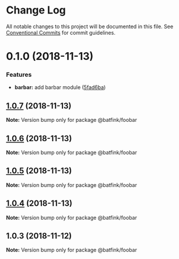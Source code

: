 # Change Log

All notable changes to this project will be documented in this file.
See [Conventional Commits](https://conventionalcommits.org) for commit guidelines.

# 0.1.0 (2018-11-13)


### Features

* **barbar:** add barbar module ([5fad6ba](https://github.com/batfink/react-storybook-setup/commit/5fad6ba))





## [1.0.7](https://github.com/batfink/react-storybook-setup/compare/@batfink/foobar@1.0.5...@batfink/foobar@1.0.7) (2018-11-13)

**Note:** Version bump only for package @batfink/foobar





## [1.0.6](https://github.com/batfink/react-storybook-setup/compare/@batfink/foobar@1.0.5...@batfink/foobar@1.0.6) (2018-11-13)

**Note:** Version bump only for package @batfink/foobar





## [1.0.5](https://github.com/batfink/react-storybook-setup/compare/@batfink/foobar@1.0.4...@batfink/foobar@1.0.5) (2018-11-13)

**Note:** Version bump only for package @batfink/foobar





## [1.0.4](https://github.com/batfink/react-storybook-setup/compare/@batfink/foobar@1.0.3...@batfink/foobar@1.0.4) (2018-11-13)

**Note:** Version bump only for package @batfink/foobar





## 1.0.3 (2018-11-12)

**Note:** Version bump only for package @batfink/foobar
